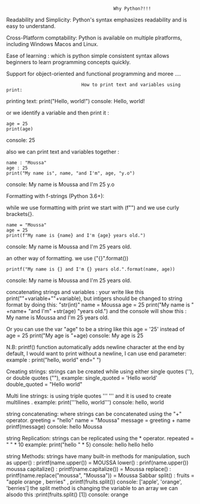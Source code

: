                                            Why Python?!!!

Readability and Simplicity: Python's syntax emphasizes readability and is easy to understand.

Cross-Platform comptability: Python is available on multiple plratforms, including Windows Macos and Linux.

Ease of learning : which is python simple consistent syntax allows beginners to learn programming concepts quickly.

Support for object-oriented and functional programming and moree ....

                                How to print text and variables using print:

printing text:
    print("Hello, world!")
console: Hello, world!

or we identify a variable and then print it :

    age = 25
    print(age)
console: 25

also we can print text and variables together :

    name : "Moussa"
    age : 25
    print("My name is", name, "and I'm", age, "y.o")
console: My name is Moussa and I'm 25 y.o

Formatting with f-strings (Python 3.6+):

while we use formatting with print we start with (f"") and we use curly brackets{}.

    name = "Moussa" 
    age = 25
    print(f"My name is {name} and I'm {age} years old.")
console: My name is Moussa and I'm 25 years old.

an other way of formatting. we use ("{}".format())
    
    printf("My name is {} and I'm {} years old.".format(name, age))
console: My name is Moussa and I'm 25 years old.

concatenating strings and variables :
your write like this print(""+variable+""+variable), but intigers should be changed to string format by doing this:
"str(int)"
    name = Moussa
    age = 25
    print("My name is " +name+ "and I'm" +str(age) "years old.")
and the console will show this : My name is Moussa and I'm 25 years old.

Or you can use the var "age" to be a string like this 
    age = '25' instead of age = 25
    print("My age is "+age) 
    console: My age is 25

N.B: printf() function automatically adds newline character at the end by default, I would want to print without a newline, I can use end 
parameter:
example : print("hello, world" end=" ")

Creating strings:
strings can be created while using either single quotes (''), or double quotes (""),
example:  single_quoted = 'Hello world' 
          double_quoted = "Hello world"

Multi line strings:
is using triple quotes ''' ''' and it is used to create multilines .
example: print('''hello,
                world''')
        console: hello,
                world

string concatenating:
where strings can be concatenated using the "+" operator.
    greeting = "hello"
    name = "Moussa"
    message = greeting + name
    printf(message)
    console: hello Moussa

string Replication:
strings can be replicated using the * operator.
repeated = " " * 10
example: print("hello " * 5)
    console: hello hello hello 

string Methods: strings have many built-in methods for manipulation, such as 
    upper() : printf(name.upper()) = MOUSSA
    lower() : prinf(name.upper()) moussa
    capitalize() : printf(name.capitalize()) = Moussa
    replace() : printf(name.replace("moussa", "Moussa")) = Moussa Sabbar
    split() : fruits = "apple orange , berries" , printf(fruits.split())
    console: ['apple', 'orange', 'berries'] 
    the split method is changing the variable to an array
    we can alsodo this :print(fruits.split() [1])
    console: orange


